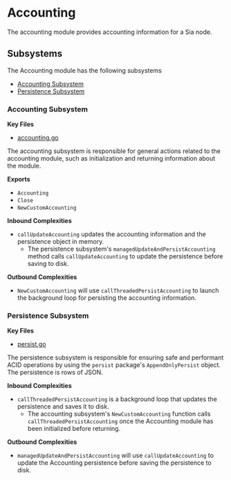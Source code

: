 # Accounting
The accounting module provides accounting information for a Sia node. 

## Subsystems
The Accounting module has the following subsystems
 - [Accounting Subsystem](#accounting-subsystem)
 - [Persistence Subsystem](#persistence-subsystem)

### Accounting Subsystem
**Key Files**
 - [accounting.go](./accounting.go)

The accounting subsystem is responsible for general actions related to the
accounting module, such as initialization and returning information about the
module.

**Exports**
 - `Accounting`
 - `Close`
 - `NewCustomAccounting`

**Inbound Complexities**
 - `callUpdateAccounting` updates the accounting information and the persistence
     object in memory.
      - The persistence subsystem's `managedUpdateAndPersistAccounting` method
        calls `callUpdateAccounting` to update the persistence before saving to
        disk.

**Outbound Complexities**
 - `NewCustomAccounting` will use `callThreadedPersistAccounting` to launch the
     background loop for persisting the accounting information.

### Persistence Subsystem
**Key Files**
 - [persist.go](./persist.go)

The persistence subsystem is responsible for ensuring safe and performant ACID
operations by using the `persist` package's `AppendOnlyPersist` object. The
persistence is rows of JSON.

**Inbound Complexities**
 - `callThreadedPersistAccounting` is a background loop that updates the
     persistence and saves it to disk.
      - The accounting subsystem's `NewCustomAccounting` function calls
        `callThreadedPersistAccounting` once the Accounting module has been
        initialized before returning.

**Outbound Complexities**
 - `managedUpdateAndPersistAccounting` will use `callUpdateAccounting` to update
     the Accounting persistence before saving the persistence to disk.
